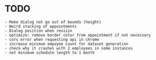 # TODO

    - Make dialog not go out of bounds (height)
    - Weird stacking of appointments
    - Dialog position when resizin
    - optimize: remove border color from appointment if not necessary
    - cors error when requesting api in chrome
    - increase minimum empoyee count for dataset generation
    - check why it crashes with 2 employees in some instances
    - set minimum schedule length to 1 month
